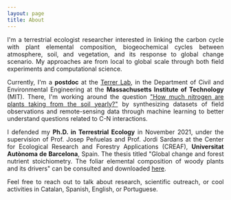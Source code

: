 ```yaml
---
layout: page
title: About
---
```

<style>body {text-align: justify}</style>

I'm a terrestrial ecologist researcher interested in linking the carbon cycle with plant elemental composition, biogeochemical cycles between atmosphere, soil, and vegetation, and its response to global change scenario. My approaches are from local to global scale through both field experiments and computational science.


Currently, I'm a **postdoc** at the [Terrer Lab](https://terrerlab.mit.edu/), in the Department of Civil and Environmental Engineering at the **Massachusetts Institute of Technology** (MIT). There, I'm working around the question ["How much nitrogen are plants taking from the soil yearly?"](http://terrerlab.mit.edu/how-much-nitrogen-can-plants-absorb-soil-yearly) by synthesizing datasets of field observations and remote-sensing data through machine learning to better understand questions related to C-N interactions.


I defended my **Ph.D. in Terrestrial Ecology** in November 2021, under the supervision of Prof. Josep Peñuelas and Prof. Jordi Sardans at the Center for Ecological Research and Forestry Applications (CREAF), **Universitat Autònoma de Barcelona**, Spain. The thesis titled "Global change and forest nutrient stoichiometry. The foliar elemental composition of woody plants and its drivers" can be consulted and downloaded [here](https://ddd.uab.cat/pub/tesis/2021/hdl_10803_674539/hvp1de1.pdf).

Feel free to reach out to talk about research, scientific outreach, or cool activities in Catalan, Spanish, English, or Portuguese.
